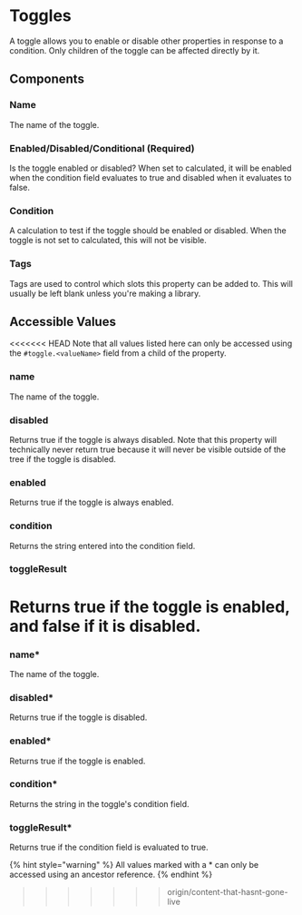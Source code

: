 # Toggles

A toggle allows you to enable or disable other properties in response to a condition. Only children of the toggle can be affected directly by it.

## Components

### Name

The name of the toggle.

### Enabled/Disabled/Conditional \(Required\)

Is the toggle enabled or disabled? When set to calculated, it will be enabled when the condition field evaluates to true and disabled when it evaluates to false.

### Condition

A calculation to test if the toggle should be enabled or disabled. When the toggle is not set to calculated, this will not be visible.

### Tags

Tags are used to control which slots this property can be added to. This will usually be left blank unless you're making a library.

## Accessible Values

<<<<<<< HEAD
Note that all values listed here can only be accessed using the `#toggle.<valueName>` field from a child of the property.

### name

The name of the toggle.

### disabled

Returns true if the toggle is always disabled. Note that this property will technically never return true because it will never be visible outside of the tree if the toggle is disabled.

### enabled

Returns true if the toggle is always enabled.

### condition

Returns the string entered into the condition field.

### toggleResult

Returns true if the toggle is enabled, and false if it is disabled.
=======
### name\*

The name of the toggle.

### disabled\*

Returns true if the toggle is disabled.

### enabled\*

Returns true if the toggle is enabled.

### condition\*

Returns the string in the toggle's condition field.

### toggleResult\*

Returns true if the condition field is evaluated to true.

{% hint style="warning" %}
All values marked with a \* can only be accessed using an ancestor reference.
{% endhint %}

>>>>>>> origin/content-that-hasnt-gone-live
